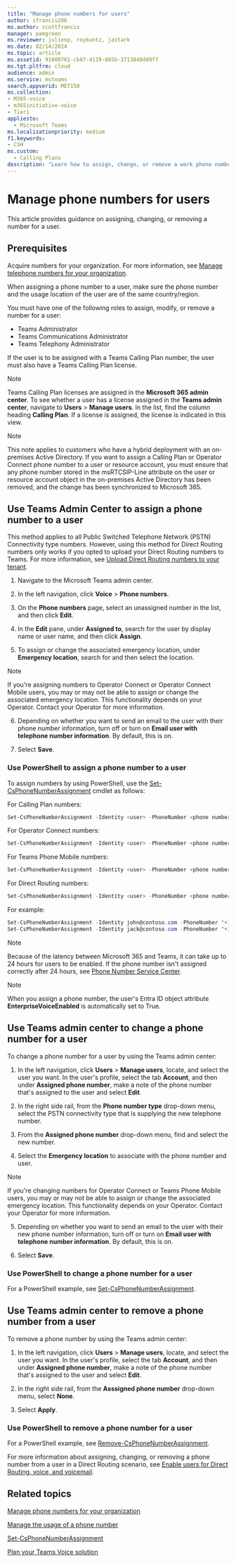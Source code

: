 ```yaml
---
title: "Manage phone numbers for users"
author: sfrancis206
ms.author: scottfrancis
manager: pamgreen
ms.reviewer: julienp, roykuntz, jastark
ms.date: 02/14/2024
ms.topic: article
ms.assetid: 91089761-cb87-4119-885b-3713840dd9f7
ms.tgt.pltfrm: cloud
audience: admin
ms.service: msteams
search.appverid: MET150
ms.collection: 
- M365-voice
- m365initiative-voice
- Tier1
appliesto:
  - Microsoft Teams
ms.localizationpriority: medium
f1.keywords:
- CSH
ms.custom:
  - Calling Plans
description: "Learn how to assign, change, or remove a work phone number for your Teams users so outside businesses and clients can call in."
---
```


# Manage phone numbers for users

This article provides guidance on assigning, changing, or removing a number for a user.

## Prerequisites

Acquire numbers for your organization. For more information, see [Manage telephone numbers for your organization](manage-phone-numbers-landing-page.md).

When assigning a phone number to a user, make sure the phone number and the usage location of the user are of the same country/region.

You must have one of the following roles to assign, modify, or remove a number for a user:

- Teams Administrator
- Teams Communications Administrator
- Teams Telephony Administrator

If the user is to be assigned with a Teams Calling Plan number, the user must also have a Teams Calling Plan license.

> [!NOTE]
> Teams Calling Plan licenses are assigned in the **Microsoft 365 admin center**. To see whether a user has a license assigned in the **Teams admin center**, navigate to **Users** > **Manage users**. In the list, find the column heading **Calling Plan**. If a license is assigned, the license is indicated in this view.

> [!NOTE]
> This note applies to customers who have a hybrid deployment with an on-premises Active Directory. If you want to assign a Calling Plan or Operator Connect phone number to a user or resource account, you must ensure that any phone number stored in the msRTCSIP-Line attribute on the user or resource account object in the on-premises Active Directory has been removed, and the change has been synchronized to Microsoft 365.

## Use Teams Admin Center to assign a phone number to a user

This method applies to all Public Switched Telephone Network (PSTN) Connectivity type numbers. However, using this method for Direct Routing numbers only works if you opted to upload your Direct Routing numbers to Teams. For more information, see [Upload Direct Routing numbers to your tenant](direct-routing-enable-users.md#upload-direct-routing-numbers-to-your-tenant).

1. Navigate to the Microsoft Teams admin center.

2. In the left navigation, click **Voice** > **Phone numbers**.

3. On the **Phone numbers** page, select an unassigned number in the list, and then click **Edit**.

4. In the **Edit** pane, under **Assigned to**, search for the user by display name or user name, and then click **Assign**.

5. To assign or change the associated emergency location, under **Emergency location**, search for and then select the location.

> [!NOTE]
> If you're assigning numbers to Operator Connect or Operator Connect Mobile users, you may or may not be able to assign or change the associated emergency location. This functionality depends on your Operator. Contact your Operator for more information.

6. Depending on whether you want to send an email to the user with their phone number information, turn off or turn on **Email user with telephone number information**. By default, this is on.

7. Select **Save**.

### Use PowerShell to assign a phone number to a user

To assign numbers by using PowerShell, use the [Set-CsPhoneNumberAssignment](/powershell/module/teams/set-csphonenumberassignment) cmdlet as follows:

For Calling Plan numbers:

```PowerShell
Set-CsPhoneNumberAssignment -Identity <user> -PhoneNumber <phone number> -PhoneNumberType CallingPlan
```

For Operator Connect numbers:

```PowerShell
Set-CsPhoneNumberAssignment -Identity <user> -PhoneNumber <phone number> -PhoneNumberType OperatorConnect
```

For Teams Phone Mobile numbers:

```PowerShell
Set-CsPhoneNumberAssignment -Identity <user> -PhoneNumber <phone number> -PhoneNumberType OperatorConnect
```

For Direct Routing numbers:

```PowerShell
Set-CsPhoneNumberAssignment -Identity <user> -PhoneNumber <phone number> -PhoneNumberType DirectRouting
```

For example:

```PowerShell
Set-CsPhoneNumberAssignment -Identity john@contoso.com -PhoneNumber "+14255550101" -PhoneNumberType CallingPlan
Set-CsPhoneNumberAssignment -Identity jack@contoso.com -PhoneNumber "+14255550102" -PhoneNumberType OperatorConnect
```

> [!NOTE]
> Because of the latency between Microsoft 365 and Teams, it can take up to 24 hours for users to be enabled. If the phone number isn't assigned correctly after 24 hours, see [Phone Number Service Center](https://pstnsd.powerappsportals.com/).

> [!NOTE]
> When you assign a phone number, the user's Entra ID object attribute **EnterpriseVoiceEnabled** is automatically set to True.

## Use Teams admin center to change a phone number for a user

To change a phone number for a user by using the Teams admin center:

1. In the left navigation, click **Users** > **Manage users**, locate, and select the user you want. In the user's profile, select the tab **Account**, and then under **Assigned phone number**, make a note of the phone number that's assigned to the user and select **Edit**.

2. In the right side rail, from the **Phone number type** drop-down menu, select the PSTN connectivity type that is supplying the new telephone number.

3. From the **Assigned phone number** drop-down menu, find and select the new number.

4. Select the **Emergency location** to associate with the phone number and user.

> [!NOTE]
> If you're changing numbers for Operator Connect or Teams Phone Mobile users, you may or may not be able to assign or change the associated emergency location. This functionality depends on your Operator. Contact your Operator for more information.

5. Depending on whether you want to send an email to the user with their new phone number information, turn off or turn on **Email user with telephone number information**. By default, this is on.

6. Select **Save**.

### Use PowerShell to change a phone number for a user

For a PowerShell example, see [Set-CsPhoneNumberAssignment](/powershell/module/teams/set-csphonenumberassignment).

## Use Teams admin center to remove a phone number from a user

To remove a phone number by using the Teams admin center:

1. In the left navigation, click **Users** > **Manage users**, locate, and select the user you want. In the user's profile, select the tab **Account**, and then under **Assigned phone number**, make a note of the phone number that's assigned to the user and select **Edit**.

2. In the right side rail, from the **Asssigned phone number** drop-down menu, select **None**.

3. Select **Apply**.

### Use PowerShell to remove a phone number for a user

For a PowerShell example, see [Remove-CsPhoneNumberAssignment](/powershell/module/teams/remove-csphonenumberassignment).

For more information about assigning, changing, or removing a phone number from a user in a Direct Routing scenario, see [Enable users for Direct Routing, voice, and voicemail](./direct-routing-enable-users.md).

## Related topics

[Manage phone numbers for your organization](/microsoftteams/manage-phone-numbers-for-your-organization)

[Manage the usage of a phone number](/microsoftteams/manage-the-usage-of-a-phone-number)

[Set-CsPhoneNumberAssignment](/powershell/module/teams/set-csphonenumberassignment)

[Plan your Teams Voice solution](/microsoftteams/cloud-voice-landing-page)
